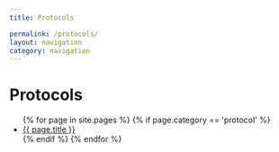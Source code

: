 ```yaml
---
title: Protocols

permalink: /protocols/
layout: navigation
category: navigation
---
```

# Protocols

<ul class ="flex-container">
{% for page in site.pages %} 
    {% if page.category == 'protocol' %}
      <li class ="flex-item">
        <a class="page-link" href="{{ page.url | prepend: site.baseurl }}">{{ page.title }}
        </a>
    </li>
    {% endif %} 
{% endfor %}
</ul>